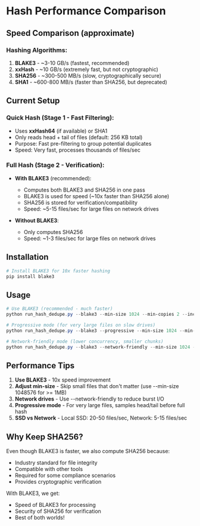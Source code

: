 # Hash Performance Comparison

## Speed Comparison (approximate)

### Hashing Algorithms:
1. **BLAKE3** - ~3-10 GB/s (fastest, recommended)
2. **xxHash** - ~10 GB/s (extremely fast, but not cryptographic)
3. **SHA256** - ~300-500 MB/s (slow, cryptographically secure)
4. **SHA1** - ~600-800 MB/s (faster than SHA256, but deprecated)

## Current Setup

### Quick Hash (Stage 1 - Fast Filtering):
- Uses **xxHash64** (if available) or SHA1
- Only reads head + tail of files (default: 256 KB total)
- Purpose: Fast pre-filtering to group potential duplicates
- Speed: Very fast, processes thousands of files/sec

### Full Hash (Stage 2 - Verification):
- **With BLAKE3** (recommended): 
  - Computes both BLAKE3 and SHA256 in one pass
  - BLAKE3 is used for speed (~10x faster than SHA256 alone)
  - SHA256 is stored for verification/compatibility
  - Speed: ~5-15 files/sec for large files on network drives
  
- **Without BLAKE3**:
  - Only computes SHA256
  - Speed: ~1-3 files/sec for large files on network drives

## Installation

```powershell
# Install BLAKE3 for 10x faster hashing
pip install blake3
```

## Usage

```powershell
# Use BLAKE3 (recommended - much faster)
python run_hash_dedupe.py --blake3 --min-size 1024 --min-copies 2 --include-prefix "S:\"

# Progressive mode (for very large files on slow drives)
python run_hash_dedupe.py --blake3 --progressive --min-size 1024 --min-copies 2 --include-prefix "S:\"

# Network-friendly mode (lower concurrency, smaller chunks)
python run_hash_dedupe.py --blake3 --network-friendly --min-size 1024 --min-copies 2 --include-prefix "S:\"
```

## Performance Tips

1. **Use BLAKE3** - 10x speed improvement
2. **Adjust min-size** - Skip small files that don't matter (use --min-size 1048576 for >= 1MB)
3. **Network drives** - Use --network-friendly to reduce burst I/O
4. **Progressive mode** - For very large files, samples head/tail before full hash
5. **SSD vs Network** - Local SSD: 20-50 files/sec, Network: 5-15 files/sec

## Why Keep SHA256?

Even though BLAKE3 is faster, we also compute SHA256 because:
- Industry standard for file integrity
- Compatible with other tools
- Required for some compliance scenarios
- Provides cryptographic verification

With BLAKE3, we get:
- Speed of BLAKE3 for processing
- Security of SHA256 for verification
- Best of both worlds!
